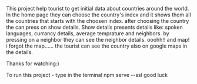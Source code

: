 This project help tourist to get initial data about countries around the world.
In the home page they can choose the country's index and it shows them all the countries that starts with the choosen index.
after choosing the country the can press on show details.
Show details presents details like: spoken languages, currancy details, average temprature and neighbors. by pressing on a neighbor they can see the neighbor details.
ooohh!! and map! i forgot the map...... the tourist can see the country also on google maps in the details.


Thanks for watching:)

To run this project - type in the terminal npm serve --ssl
good luck